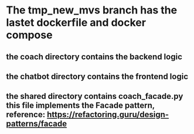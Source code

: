 # The tmp_new_mvs branch has the lastet dockerfile and docker compose

## the coach directory contains the backend logic

## the chatbot directory contains the frontend logic

## the shared directory contains coach_facade.py this file implements the Facade pattern, reference: https://refactoring.guru/design-patterns/facade
